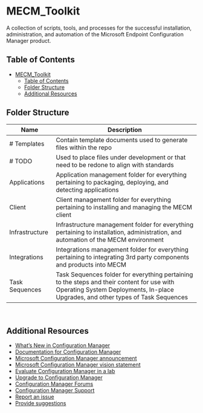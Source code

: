 # MECM_Toolkit

A collection of scripts, tools, and processes for the successful installation, administration, and automation of the Microsoft Endpoint Configuration Manager product.

## Table of Contents

- [MECM\_Toolkit](#mecm_toolkit)
  - [Table of Contents](#table-of-contents)
  - [Folder Structure](#folder-structure)
  - [Additional Resources](#additional-resources)

## Folder Structure

| Name           | Description                                                                                                                                                                    |
|----------------|--------------------------------------------------------------------------------------------------------------------------------------------------------------------------------|
| # Templates    | Contain template documents used to generate files within the repo                                                                                                              |
| # TODO         | Used to place files under development or that need to be redone to align with standards                                                                                        |
| Applications   | Application management folder for everything pertaining to packaging, deploying, and detecting applications                                                                    |
| Client         | Client management folder for everything pertaining to installing and managing the MECM client                                                                                  |
| Infrastructure | Infrastructure management folder for everything pertaining to installation, administration, and automation of the MECM environment                                             |
| Integrations   | Integrations management folder for everything pertaining to integrating 3rd party components and products into MECM                                                            |
| Task Sequences | Task Sequences folder for everything pertaining to the steps and their content for use with Operating System Deployments, In-place Upgrades, and other types of Task Sequences |

&nbsp;

## Additional Resources

- [What’s New in Configuration Manager](https://learn.microsoft.com/mem/configmgr/core/plan-design/changes/whats-new-incremental-versions)
- [Documentation for Configuration Manager](https://aka.ms/cmcbdocs)
- [Microsoft Configuration Manager announcement](https://aka.ms/CMAnnounce)
- [Microsoft Configuration Manager vision statement](https://aka.ms/MEMVisionPaper)
- [Evaluate Configuration Manager in a lab](https://learn.microsoft.com/mem/configmgr/core/get-started/evaluate-with-lab-environment)
- [Upgrade to Configuration Manager](https://learn.microsoft.com/mem/configmgr/core/servers/deploy/install/upgrade-to-configuration-manager)
- [Configuration Manager Forums](https://aka.ms/cmcbforums)
- [Configuration Manager Support](https://aka.ms/cmcbsupport)
- [Report an issue](https://aka.ms/configmgrfeedback)
- [Provide suggestions](https://aka.ms/configmgrsuggestions)

